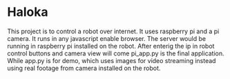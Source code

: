 # Haloka

This project is to control a robot over internet.
It uses raspberry pi and a pi camera.
It runs in any javascript enable browser.
The server would be running in raspberry pi installed on the robot.
After enterig the ip in robot control buttons and camera view will come 
pi_app.py is the final application. While app.py is for demo, which uses images for video streaming instead using real footage from camera installed on the robot.

